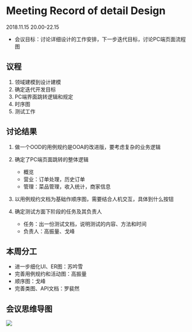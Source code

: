 # Meeting Record of detail Design

2018.11.15 20.00-22.15

- 会议目标：讨论详细设计的工作安排，下一步迭代目标，讨论PC端页面流程图

## 议程
1. 领域建模到设计建模
2. 确定迭代开发目标
3. PC端界面跳转逻辑和规定
4. 时序图
5. 测试工作

## 讨论结果
1.	做一个OOD的用例规约是OOA的改进版，要考虑复杂的业务逻辑
2.	确定了PC端页面跳转的整体逻辑

	- 概览
	- 营业：订单处理，历史订单
	- 管理：菜品管理，收入统计，商家信息
3.  以用例规约文档为基础作顺序图，需要结合人机交互，具体到什么按钮
4.  确定测试方面下阶段的任务及其负责人
	- 任务：出一份测试文档，说明测试的内容、方法和时间
	- 负责人：高振量、戈峰
	
## 本周分工
- 进一步细化UI、ER图：苏吟雪
- 完善用例规约和活动图：高振量
- 顺序图：戈峰
- 完善类图、API文档：罗裴然

## 会议思维导图

![][1]

[1]:https://raw.githubusercontent.com/PeakGe/Mind-Map/master/detail%20design%20meeting%20record.png
